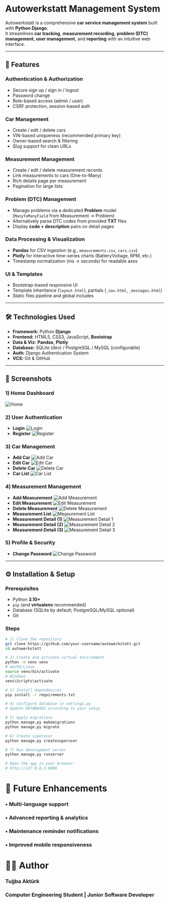 # Autowerkstatt Management System

Autowerkstatt is a comprehensive **car service management system** built with **Python Django**.  
It streamlines **car tracking**, **measurement recording**, **problem (DTC) management**, **user management**, and **reporting** with an intuitive web interface.

---

## 🚀 Features

### Authentication & Authorization
- Secure sign up / sign in / logout
- Password change
- Role-based access (admin / user)
- CSRF protection, session-based auth

### Car Management
- Create / edit / delete cars
- VIN-based uniqueness (recommended primary key)
- Owner-based search & filtering
- Slug support for clean URLs

### Measurement Management
- Create / edit / delete measurement records
- Link measurements to cars (One-to-Many)
- Rich details page per measurement
- Pagination for large lists

### Problem (DTC) Management
- Manage problems via a dedicated **Problem** model  
  (`ManyToManyField` from Measurement → Problem)
- Alternatively parse DTC codes from provided **TXT** files
- Display **code + description** pairs on detail pages

### Data Processing & Visualization
- **Pandas** for CSV ingestion (e.g., `measurements.csv`, `cars.csv`)
- **Plotly** for interactive time-series charts (BatteryVoltage, RPM, etc.)
- Timestamp normalization (ms → seconds) for readable axes

### UI & Templates
- Bootstrap-based responsive UI
- Template inheritance (`layout.html`), partials (`_nav.html`, `_messages.html`)
- Static files pipeline and global includes

---

## 🛠️ Technologies Used

- **Framework:** Python **Django**
- **Frontend:** HTML5, CSS3, JavaScript, **Bootstrap**
- **Data & Viz:** **Pandas**, **Plotly**
- **Database:** SQLite (dev) / PostgreSQL / MySQL (configurable)
- **Auth:** Django Authentication System
- **VCS:** Git & GitHub

---

## 📸 Screenshots

### 1) Home Dashboard
![Home](screenshots/home.png)

### 2) User Authentication
- **Login**
![Login](screenshots/login.png)
- **Register**
![Register](screenshots/register.png)

### 3) Car Management
- **Add Car**
![Add Car](screenshots/add_car.png)
- **Edit Car**
![Edit Car](screenshots/edit_car.png)
- **Delete Car**
![Delete Car](screenshots/delete_car.png)
- **Car List**
![Car List](screenshots/car_list.png)

### 4) Measurement Management
- **Add Measurement**
![Add Measurement](screenshots/add_measurement.png)
- **Edit Measurement**
![Edit Measurement](screenshots/edit_measurement.png)
- **Delete Measurement**
![Delete Measurement](screenshots/delete_measurement.png)
- **Measurement List**
![Measurement List](screenshots/measurement_list.png)
- **Measurement Detail (1)**
![Measurement Detail 1](screenshots/measuremnet_detail_1.png)
- **Measurement Detail (2)**
![Measurement Detail 2](screenshots/measurement_detail_2.png)
- **Measurement Detail (3)**
![Measurement Detail 3](screenshots/measuremnet_detail_3.png)

### 5) Profile & Security
- **Change Password**
![Change Password](screenshots/change_password.png)

---

## ⚙️ Installation & Setup

### Prerequisites
- Python **3.10+**
- `pip` (and **virtualenv** recommended)
- Database (SQLite by default; PostgreSQL/MySQL optional)
- Git

### Steps
```bash
# 1) Clone the repository
git clone https://github.com/your-username/autowerkstatt.git
cd autowerkstatt

# 2) Create and activate virtual environment
python -m venv venv
# macOS/Linux
source venv/bin/activate
# Windows
venv\Scripts\activate

# 3) Install dependencies
pip install -r requirements.txt

# 4) Configure database in settings.py
# Update DATABASES according to your setup

# 5) Apply migrations
python manage.py makemigrations
python manage.py migrate

# 6) Create superuser
python manage.py createsuperuser

# 7) Run development server
python manage.py runserver

# Open the app in your browser:
# http://127.0.0.1:8000

```

# 📌 Future Enhancements
### • Multi-language support
### • Advanced reporting & analytics
### • Maintenance reminder notifications
### • Improved mobile responsiveness

# 🧑‍💻 Author
### Tuğba Aktürk
### Computer Engineering Student | Junior Software Developer
